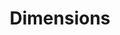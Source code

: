 ---
layout: default
bigquery: https://console.cloud.google.com/bigquery?p=covid-19-dimensions-ai&page=table&d=data&t=publications
contributors: Digital Science, https://www.digital-science.com/
cost: Free for personal, non-commercial use.
description: Dimensions contains more than 100 million publications, ranging from
  articles published in scholarly journals, books and book chapters, to preprints
  and conference proceedings. All publications are contextualized with linked data
  sets, funding, publications, patents, clinical trials, and policy documents. You
  can also view associated categories, funders, institutions, and researcher profiles.
documentation: https://docs.dimensions.ai/bigquery/index.html
last_edit: 04/09/2022, 06:54:10
location: https://www.dimensions.ai/products/free/
maintained_by: Digital Science, https://www.digital-science.com/
schema_fields:
- open_access_categories_v2
- cpc
- category_hrcs_rac
- category_hra
- acronym
- publisher
- associated_publication_doi
- citation_string
- funding_jpy
- publication_year
- date_print
- acronyms
- associated_publication_arxiv_id
- parent_id
- year
- funding_chf
- clinical_trial_ids
- license
- labels
- funding_eur
- linkout
- eisbn
- relationships
- reference_ids
- source_id
- funding_gbp
- altmetrics
- filing_status
- description
- date_imported_gbq
- mesh_terms
- foa_number
- granted_date
- categories
- legal_status
- pages
- original_assignee_countries
- funding_cad
- supporting_grant_ids
- end_date
- research_orgs
- abstract
- assignee_countries
- address
- cited_by_ids
- family_count
- funding_amount
- repository_name
- category_uoa
- research_org_country_names
- status
- journal
- type
- interventions
- date_modified
- established
- authors
- funding_details
- filing_date
- active_years
- expiration_year
- application_number
- subtitles
- conference
- researcher_ids
- category_bra
- current_assignee
- funder_countries
- funding_usd
- funder_org_countries
- patent_ids
- aliases
- funding_nzd
- publication_date
- associated_publication_pmid
- journal_lists
- registry
- resulting_publication_ids
- category_for
- metrics
- proceedings_title
- research_org_countries
- links
- expiration_date
- issue
- funder_orgs
- investigators
- funding_currency
- arxiv_id
- jurisdiction
- title
- associated_grant_ids
- open_access_categories
- ipcr
- priority_date
- kind
- legal_events
- external_ids
- created_date
- concepts
- citations
- original_assignee_orgs
- pmid
- research_org_state_names
- filing_year
- funder_org
- inventor_names
- date_online
- category_hrcs_hc
- organisation_details
- language
- repository_url
- category_icrp_cso
- research_org_cities
- resulting_publication_doi
- email_address
- funder_org_acronyms
- family_id
- research_org_state_codes
- mesh_headings
- start_year
- grant_number
- pmcid
- research_org_city_names
- gender
- end_year
- date
- acknowledgements
- current_assignee_countries
- editors
- wikipedia_url
- current_assignee_orgs
- funder_org_cities
- doi
- associated_publication_id
- priority_year
- assignee_orgs
- granted_year
- id
- embargo_date
- original_assignee
- brief_title
- funder_org_state_codes
- publication_ids
- types
- citations_count
- funding_cny
- repository_id
- original_title
- family_members_ids
- phase
- date_normal
- funding_aud
- category_sdg
- original_abstract
- date_inserted
- conditions
- book_series_title
- isbn
- start_date
- category_rcdc
- name
- volume
- book_title
- category_icrp_ct
shortname: dimensions
tags:
- scholarly literature
- patents
- funding
- clinical trials
- academic profiles
terms_of_use: 'Use of both the Dimensions COVID-19 dataset and full Dimensions dataset
  are subject to the Dimensions Terms of use: https://www.dimensions.ai/policies-terms-legal '
title: Dimensions
uuid: dcff88bd-fe6b-4fdb-8159-809bf9d7bc1c
---
